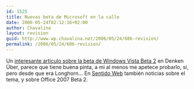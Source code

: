 ```yaml
---
id: 1525
title: Nuevas beta de Microsoft en la calle
date: 2006-05-24T02:12:16+02:00
author: Chavalina
layout: revision
guid: http://www.wp.chavalina.net/2006/05/24/686-revision/
permalink: /2006/05/24/686-revision/
---
```

Un <a href="http://www.uberbin.net/archivos/microsoft/windows-vista-beta-2-el-momento-de-la-verdad.php" target="_blank">interesante artículo sobre la beta de Windows Vista Beta 2</a> en Denken &Uuml;ber, parece que tiene buena pinta, a mi al menos me apetece probarlo, sí, pero desde que era Longhorn… En <a href="http://sentidoweb.com/2006/05/24/recopilacian-de-noticias-sobre-microsoft.php" target="_blank">Sentido Web</a> también noticias sobre el tema, y sobre Office 2007 Beta 2.